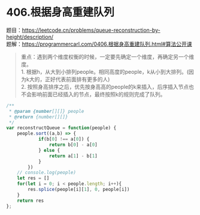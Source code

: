 # 406.根据身高重建队列 

题目：https://leetcode.cn/problems/queue-reconstruction-by-height/description/       
题解：https://programmercarl.com/0406.根据身高重建队列.html#算法公开课     


> 重点：遇到两个维度权衡的时候，一定要先确定一个维度，再确定另一个维度。          
    1. 根据h，从大到小排列people。相同高度的people，k从小到大排列。(因为k大的，正好代表前面排有更多的人)          
    2. 按照身高排序之后，优先按身高高的people的k来插入，后序插入节点也不会影响前面已经插入的节点，最终按照k的规则完成了队列。      



```js
/**
 * @param {number[][]} people
 * @return {number[][]}
 */
var reconstructQueue = function(people) {
    people.sort((a,b) => {
            if(b[0] !== a[0]) {
                return b[0] - a[0]
            } else {
                return a[1] - b[1]
            }
        })
    // console.log(people)
    let res = []
    for(let i = 0; i < people.length; i++){
        res.splice(people[i][1], 0, people[i])
    }
    return res 
};
```